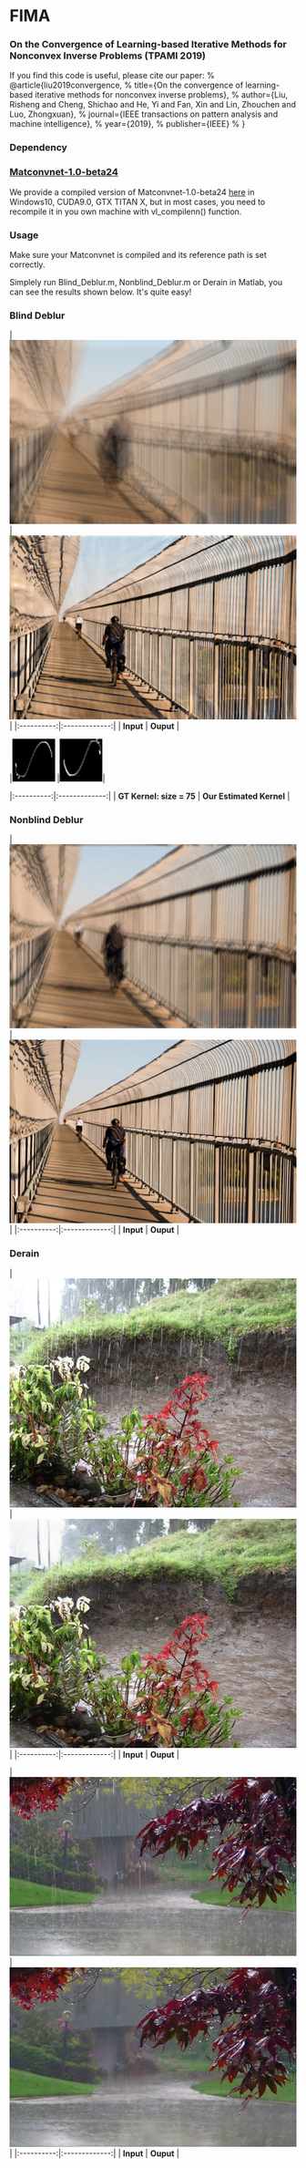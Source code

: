 # FIMA
### On the Convergence of Learning-based Iterative Methods for Nonconvex Inverse Problems (TPAMI 2019) ###
If you find this code is useful, please cite our paper:
% @article{liu2019convergence,
%   title={On the convergence of learning-based iterative methods for nonconvex inverse problems},
%   author={Liu, Risheng and Cheng, Shichao and He, Yi and Fan, Xin and Lin, Zhouchen and Luo, Zhongxuan},
%   journal={IEEE transactions on pattern analysis and machine intelligence},
%   year={2019},
%   publisher={IEEE}
% }

### Dependency ###
### <a href  = "https://github.com/vlfeat/matconvnet"> Matconvnet-1.0-beta24</a> ###

We provide a compiled version of Matconvnet-1.0-beta24 <a href = "#">here</a> in Windows10, CUDA9.0, GTX TITAN X, but in most cases, you need to recompile it in you own machine with vl_compilenn() function.

### Usage ###
Make sure your Matconvnet is compiled and its reference path is set correctly.

Simplely run Blind_Deblur.m, Nonblind_Deblur.m or Derain in Matlab, you can see the results shown below. It's quite easy!

### Blind Deblur ###

|<span align="left"><img src="images_blur/manmade_03_kernel_04.png" alt="" /></span>|
<span align="right"><img src="results/manmade_03_kernel_04_mFIMA_Blind_Deblur.png" alt=""/></span>|
|:----------:|:-------------:|
|  **Input**  | **Ouput** |

|<span align="center"><img src="images_blur/kernel_04.png" alt=""/></span>
|<span align="center"><img src="results/manmade_03_kernel_04_mFIMA_Blind_Deblur_K.png" alt=""/></span>|

|:----------:|:-------------:|
|  **GT Kernel: size = 75**  | **Our Estimated Kernel** |

### Nonblind Deblur ###
|<span align="left"><img src="results/manmade_03_iFIMA_Nonblind_Blur_In.png" alt=""/></span>|
<span align="right"><img src="results/manmade_03_iFIMA_Nonblind_Deblur.png" alt=""/></span>|
|:----------:|:-------------:|
|  **Input**  | **Ouput** |


### Derain ###
|<span align="left"><img src="images_rain/real_1.jpg" alt=""/></span>|
<span align="right"><img src="results/real_1_mFIMA_Derain.png" alt=""/></span>|
|:----------:|:-------------:|
|  **Input**  | **Ouput** |

|<span align="left"><img src="images_rain/real_2.jpg" alt="" /></span>|
<span align="right"><img src="results/real_2_mFIMA_Derain.png" alt="" /></span>|
|:----------:|:-------------:|
|  **Input**  | **Ouput** |

